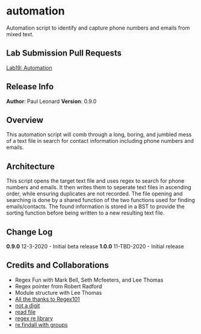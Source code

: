 # automation
Automation script to identify and capture phone numbers and emails from mixed text.

## Lab Submission Pull Requests
[Lab19: Automation](https://github.com/paul-leonard/automation/pull/1)

## Release Info
**Author**: Paul Leonard
**Version**: 0.9.0

## Overview
This automation script will comb through a long, boring, and jumbled mess of a text file in search for contact information including phone numbers and emails.

## Architecture
This script opens the target text file and uses regex to search for phone numbers and emails.  It then writes them to seperate text files in ascending order, while ensuring duplicates are not recorded.  The file opening and searching is done by a shared function of the two functions used for finding emails/contacts.  The found information is stored in a BST to provide the sorting function before being written to a new resulting text file.

## Change Log
**0.9.0** 12-3-2020 - Initial beta release
**1.0.0** 11-TBD-2020 - Initial release


## Credits and Collaborations
- Regex Fun with Mark Bell, Seth Mcfeeters, and Lee Thomas
- Regex pointer from Robert Radford
- Module structure with Lee Thomas
- [All the thanks to Regex101](regex101.com)
- [not a digit](https://www3.ntu.edu.sg/home/ehchua/programming/howto/Regexe.html#:~:text=In%20regex%2C%20the%20uppercase%20metacharacter,%5E0%2D9%5D%20)
- [read file](https://www.w3schools.com/python/python_file_open.asp)
- [regex re library](https://docs.python.org/3/library/re.html)
- [re.findall with groups](https://developers.google.com/edu/python/regular-expressions)
